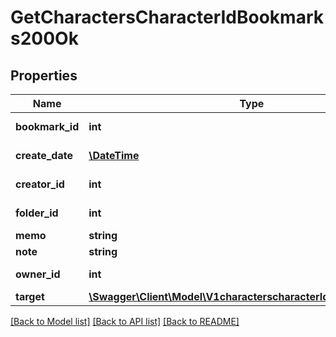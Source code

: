 # GetCharactersCharacterIdBookmarks200Ok

## Properties
Name | Type | Description | Notes
------------ | ------------- | ------------- | -------------
**bookmark_id** | **int** | bookmark_id integer | 
**create_date** | [**\DateTime**](\DateTime.md) | create_date string | 
**creator_id** | **int** | creator_id integer | 
**folder_id** | **int** | folder_id integer | [optional] 
**memo** | **string** | memo string | 
**note** | **string** | note string | 
**owner_id** | **int** | owner_id integer | 
**target** | [**\Swagger\Client\Model\V1characterscharacterIdbookmarksTarget**](V1characterscharacterIdbookmarksTarget.md) |  | [optional] 

[[Back to Model list]](../README.md#documentation-for-models) [[Back to API list]](../README.md#documentation-for-api-endpoints) [[Back to README]](../README.md)


